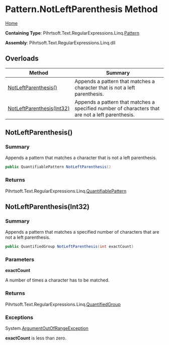 # Pattern\.NotLeftParenthesis Method

[Home](../../../../../../README.md)

**Containing Type**: Pihrtsoft\.Text\.RegularExpressions\.Linq\.[Pattern](../README.md)

**Assembly**: Pihrtsoft\.Text\.RegularExpressions\.Linq\.dll

## Overloads

| Method | Summary |
| ------ | ------- |
| [NotLeftParenthesis()](#Pihrtsoft_Text_RegularExpressions_Linq_Pattern_NotLeftParenthesis) | Appends a pattern that matches a character that is not a left parenthesis\. |
| [NotLeftParenthesis(Int32)](#Pihrtsoft_Text_RegularExpressions_Linq_Pattern_NotLeftParenthesis_System_Int32_) | Appends a pattern that matches a specified number of characters that are not a left parenthesis\. |

## NotLeftParenthesis\(\) <a name="Pihrtsoft_Text_RegularExpressions_Linq_Pattern_NotLeftParenthesis"></a>

### Summary

Appends a pattern that matches a character that is not a left parenthesis\.

```csharp
public QuantifiablePattern NotLeftParenthesis()
```

### Returns

Pihrtsoft\.Text\.RegularExpressions\.Linq\.[QuantifiablePattern](../../QuantifiablePattern/README.md)

## NotLeftParenthesis\(Int32\) <a name="Pihrtsoft_Text_RegularExpressions_Linq_Pattern_NotLeftParenthesis_System_Int32_"></a>

### Summary

Appends a pattern that matches a specified number of characters that are not a left parenthesis\.

```csharp
public QuantifiedGroup NotLeftParenthesis(int exactCount)
```

### Parameters

**exactCount**

A number of times a character has to be matched\.

### Returns

Pihrtsoft\.Text\.RegularExpressions\.Linq\.[QuantifiedGroup](../../QuantifiedGroup/README.md)

### Exceptions

System\.[ArgumentOutOfRangeException](https://docs.microsoft.com/en-us/dotnet/api/system.argumentoutofrangeexception)

**exactCount** is less than zero\.

